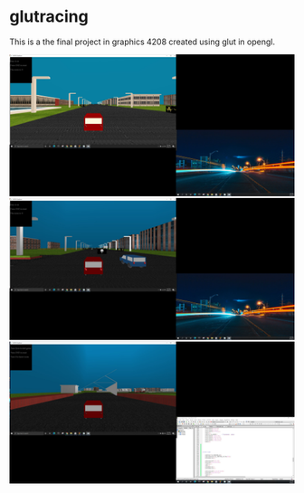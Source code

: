 # glutracing

This is a
the final project in graphics 4208 created using glut in opengl. 




![alt text](https://github.com/zunayed76/glutracing/blob/master/snipshots/1607076_car_1.JPG)
![alt text](https://github.com/zunayed76/glutracing/blob/master/snipshots/1607076_car_2.JPG)
![alt text](https://github.com/zunayed76/glutracing/blob/master/snipshots/1607076_car_3.JPG)


